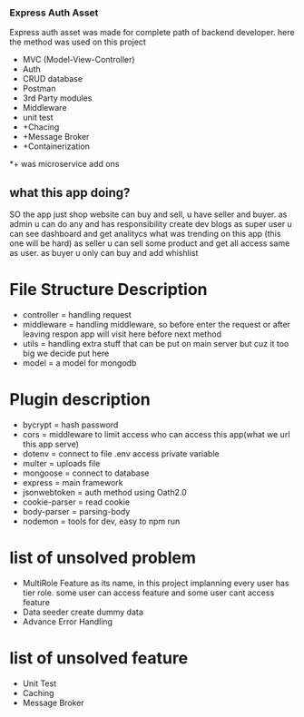 ### Express Auth Asset

Express auth asset was made for complete path of backend developer. here the method was used on this project

- MVC (Model-View-Controller)
- Auth
- CRUD database
- Postman
- 3rd Party modules
- Middleware
- unit test
- +Chacing
- +Message Broker
- +Containerization

*+ was microservice add ons

## what this app doing?

SO the app just shop website can buy and sell, u have seller and buyer.
as admin u can do any and has responsibility create dev blogs
as super user u can see dashboard and get analitycs what was trending on this app (this one will be hard)
as seller u can sell some product and get all access same as user.
as buyer u only can buy and add whishlist

# File Structure Description

- controller = handling request
- middleware = handling middleware, so before enter the request or after leaving respon app will visit here before next method
- utils = handling extra stuff that can be put on main server but cuz it too big we decide put here
- model = a model for mongodb

# Plugin description

- bycrypt = hash password
- cors = middleware to limit access who can access this app(what we url this app serve)
- dotenv = connect to file .env access private variable
- multer = uploads file
- mongoose = connect to database
- express = main framework
- jsonwebtoken = auth method using Oath2.0
- cookie-parser = read cookie
- body-parser = parsing-body
- nodemon = tools for dev, easy to npm run

# list of unsolved problem

- MultiRole Feature
as its name, in this project implanning every user has tier role. some user can access
feature and some user cant access feature
- Data seeder
create dummy data
- Advance Error Handling

# list of unsolved feature

- Unit Test
- Caching
- Message Broker
